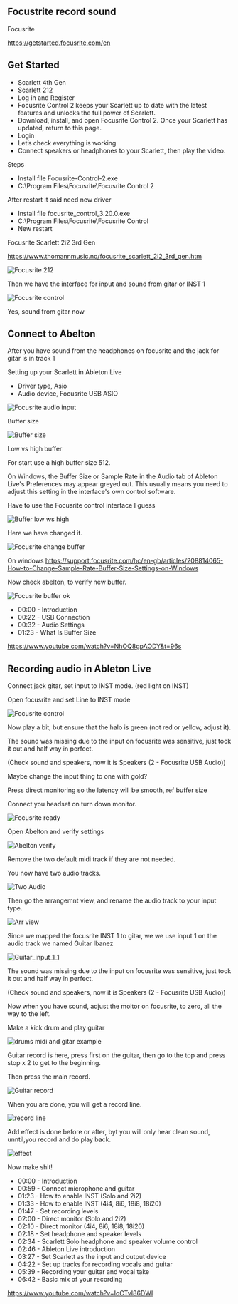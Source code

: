 ## Focustrite record sound


Focusrite

https://getstarted.focusrite.com/en

## Get Started

* Scarlett 4th Gen
* Scarlett 212
* Log in and Register
* Focusrite Control 2 keeps your Scarlett up to date with the latest features and unlocks the full power of Scarlett.
* Download, install, and open Focusrite Control 2. Once your Scarlett has updated, return to this page.
* Login
* Let’s check everything is working
* Connect speakers or headphones to your Scarlett, then play the video.


Steps

* Install file Focusrite-Control-2.exe
* C:\Program Files\Focusrite\Focusrite Control 2

After restart it said need new driver

* Install file focusrite_control_3.20.0.exe
* C:\Program Files\Focusrite\Focusrite Control
* New restart

Focusrite Scarlett 2i2 3rd Gen

https://www.thomannmusic.no/focusrite_scarlett_2i2_3rd_gen.htm

![Focusrite 212](https://github.com/spawnmarvel/quickguides/blob/main/abelton/Focusrite/images/focusrite_212.jpg)

Then we have the interface for input and sound from gitar or INST 1

![Focusrite control](https://github.com/spawnmarvel/quickguides/blob/main/abelton/Focusrite/images/focusrite_control.jpg)

Yes, sound from gitar now


## Connect to Abelton

After you have sound from the headphones on focusrite and the jack for gitar is in track 1

Setting up your Scarlett in Ableton Live

* Driver type, Asio
* Audio device, Focusrite USB ASIO

![Focusrite audio input](https://github.com/spawnmarvel/quickguides/blob/main/abelton/Focusrite/images/focusrite_audio_input.jpg)

Buffer size

![Buffer size](https://github.com/spawnmarvel/quickguides/blob/main/abelton/Focusrite/images/buffer_size.jpg)


Low vs high buffer

For start use a high buffer size 512.

On Windows, the Buffer Size or Sample Rate in the Audio tab of Ableton Live's Preferences may appear greyed out. This usually means you need to adjust this setting in the interface's own control software.

Have to use the Focusrite control interface I guess


![Buffer low ws high](https://github.com/spawnmarvel/quickguides/blob/main/abelton/Focusrite/images/buffer_low_high.jpg)

Here we have changed it.

![Focusrite change buffer](https://github.com/spawnmarvel/quickguides/blob/main/abelton/Focusrite/images/focusrite_change_buffer_size.jpg)


On windows https://support.focusrite.com/hc/en-gb/articles/208814065-How-to-Change-Sample-Rate-Buffer-Size-Settings-on-Windows

Now check abelton, to verify new buffer.

![Focusrite buffer ok](https://github.com/spawnmarvel/quickguides/blob/main/abelton/Focusrite/images/focusrite_buffer_ok.jpg)


* 00:00 - Introduction
* 00:22 - USB Connection
* 00:32 - Audio Settings
* 01:23 - What Is Buffer Size

https://www.youtube.com/watch?v=NhOQ8gpAODY&t=96s



## Recording audio in Ableton Live

Connect jack gitar, set input to INST mode. (red light on INST)

Open focusrite and set Line to INST mode

![Focusrite control](https://github.com/spawnmarvel/quickguides/blob/main/abelton/Focusrite/images/focusrite_control.jpg)

Now play a bit, but ensure that the halo is green (not red or yellow, adjust it).

The sound was missing due to the input on focusrite was sensitive, just took it out and half way in perfect.

(Check sound and speakers, now it is Speakers (2 - Focusrite USB Audio))

Maybe change the input thing to one with gold?

Press direct monitoring so the latency will be smooth, ref buffer size

Connect you headset on turn down monitor.

![Focusrite ready](https://github.com/spawnmarvel/quickguides/blob/main/abelton/Focusrite/images/focusrite_212_ready.jpg)


Open Abelton and verify settings

![Abelton verify](https://github.com/spawnmarvel/quickguides/blob/main/abelton/Focusrite/images/abelton_verify.jpg)

Remove the two default midi track if they are not needed.

You now have two audio tracks.

![Two Audio](https://github.com/spawnmarvel/quickguides/blob/main/abelton/Focusrite/images/two_audio.jpg)

Then go the arrangemnt view, and rename the audio track to your input type.

![Arr view](https://github.com/spawnmarvel/quickguides/blob/main/abelton/Focusrite/images/arr_view.jpg)

Since we mapped the focusrite INST 1 to gitar, we we use input 1 on the audio track we named Guitar Ibanez

![Guitar_input_1_1](https://github.com/spawnmarvel/quickguides/blob/main/abelton/Focusrite/images/guitar_input_1_1.jpg)


The sound was missing due to the input on focusrite was sensitive, just took it out and half way in perfect.

(Check sound and speakers, now it is Speakers (2 - Focusrite USB Audio))

Now when you have sound, adjust the moitor on focusrite, to zero, all the way to the left.


Make a kick drum and play guitar

![drums midi and gitar example](https://github.com/spawnmarvel/quickguides/blob/main/abelton/Focusrite/images/drums_midi_and_gitar_example.jpg)


Guitar record is here, press first on the guitar, then go to the top and press stop x 2 to get to the beginning.

Then press the main record.


![Guitar record](https://github.com/spawnmarvel/quickguides/blob/main/abelton/Focusrite/images/guitar_record.jpg)


When you are done, you will get a record line.

![record line](https://github.com/spawnmarvel/quickguides/blob/main/abelton/Focusrite/images/record_line.jpg)

Add effect is done before or after, byt you will only hear clean sound, unntil,you record and do play back.

![effect](https://github.com/spawnmarvel/quickguides/blob/main/abelton/Focusrite/images/effect.jpg)

Now make shit!

* 00:00 - Introduction
* 00:59 - Connect microphone and guitar 
* 01:23 - How to enable INST (Solo and 2i2)
* 01:33 - How to enable INST (4i4, 8i6, 18i8, 18i20)
* 01:47 - Set recording levels
* 02:00 - Direct monitor (Solo and 2i2)
* 02:10 - Direct monitor (4i4, 8i6, 18i8, 18i20)
* 02:18 - Set headphone and speaker levels 
* 02:34 - Scarlett Solo headphone and speaker volume control
* 02:46 - Ableton Live introduction
* 03:27 - Set Scarlett as the input and output device
* 04:22 - Set up tracks for recording vocals and guitar
* 05:39 - Recording your guitar and vocal take
* 06:42 - Basic mix of your recording

https://www.youtube.com/watch?v=IoCTvI86DWI

